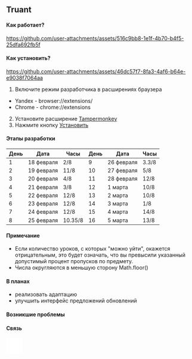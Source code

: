 ## Truant

#### Как работает?

https://github.com/user-attachments/assets/516c9bb8-1e1f-4b70-b4f5-25dfa692fb5f

#### Как установить?

https://github.com/user-attachments/assets/46dc57f7-8fa3-4af6-b64e-e9038f7064aa

1. Включите режим разработчика в расширениях браузера

- Yandex - browser://extensions/
- Chrome - chrome://extensions

2. Установите расширение [Tampermonkey](https://www.tampermonkey.net/)
3. Нажмите кнопку [Установить](https://github.com/Svyaaaaaaaat/Truant/raw/refs/heads/main/Truant.user.js)

#### Этапы разработки

| День | Дата       | Часы    | День | Дата       | Часы  |
| ---- | ---------- | ------- | ---- | ---------- | ----- |
| 1    | 18 февраля | 2/8     | 9    | 26 февраля | 3.3/8 |
| 2    | 19 февраля | 11/8    | 10   | 27 февраля | 5/8   |
| 3    | 20 февраля | 4/8     | 11   | 28 февраля | 12/8  |
| 4    | 21 февраля | 3/8     | 12   | 1 марта    | 10/8  |
| 5    | 22 февраля | 12/8    | 13   | 2 марта    | 10/8  |
| 6    | 23 февраля | 12/8    | 14   | 3 марта    | 1/8   |
| 7    | 24 февраля | 12/8    | 15   | 4 марта    | 14/8  |
| 8    | 25 февраля | 10.35/8 | 16   | 5 марта    | 13/8  |

#### Примечание

- Если количество уроков, с которых "можно уйти", окажется отрицательным, это будет означать, что вы превысили указанный допустимый процент пропусков по предмету.
- Числа округляются в меньшую сторону Math.floor()

#### В планах

- реализовать адаптацию
- улучшить интерфейс предложений обновлений

#### Возникшие проблемы

#### Связь

[![Telegram](./assets/images/icon-tg.svg)](https://t.me/SvyatBgd)